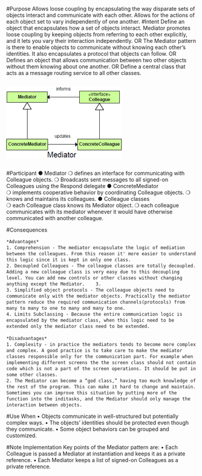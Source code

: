#Purpose
	Allows loose coupling by encapsulating the way disparate sets of objects interact and communicate with each other. Allows for the actions of each object set to vary independently of one another.
#Intent
	Define an object that encapsulates how a set of objects interact. Mediator promotes loose coupling by keeping objects from referring to each other explicitly, and it lets you vary their interaction independently.
	OR
	The Mediator pattern is there to enable objects to communicate without knowing each other’s identities. It also encapsulates a protocol that objects can follow.
	OR	
	Defines an object that allows communication between two other objects without them knowing about one another.
	OR
	Define a central class that acts as a message routing service to all other classes.

##
![alt text](./Images/Mediator-1.md.png "Mediator")
##

#Participant
	● Mediator 
		❍ defines an interface for communicating with Colleague objects.
		❍ Broadcasts sent messages to all signed-on Colleagues using the Respond delegate
	● ConcreteMediator  
		❍ implements cooperative behavior by coordinating Colleague objects.
		❍ knows and maintains its colleagues.
	● Colleague classes  
		❍ each Colleague class knows its Mediator object.
		❍ each colleague communicates with its mediator whenever it would have otherwise communicated with another colleague.
 
#Consequences
	
	*Advantages*
	1. Comprehension - The mediator encapsulate the logic of mediation between the colleagues. From this reason it' more easier to understand this logic since it is kept in only one class.
    2. Decoupled Colleagues - The colleague classes are totally decoupled. Adding a new colleague class is very easy due to this decoupling level. You can add new controls or other classes without changing anything except the Mediator.    3. 
    3. Simplified object protocols - The colleague objects need to communicate only with the mediator objects. Practically the mediator pattern reduce the required communication channels(protocols) from many to many to one to many and many to one.
    4. Limits Subclassing - Because the entire communication logic is encapsulated by the mediator class, when this logic need to be extended only the mediator class need to be extended.

	*Disadvantages*
    1. Complexity - in practice the mediators tends to become more complex and complex. A good practice is to take care to make the mediator classes responsible only for the communication part. For example when implementing different screens the the screen class should not contain code which is not a part of the screen operations. It should be put in some other classes.
    2. The Mediator can become a “god class,” having too much knowledge of the rest of the program. This can make it hard to change and maintain. Sometimes you can improve this situation by putting more of the function into the inditasks, and the Mediator should only manage the interaction between objects.


#Use When
	• Objects communicate in well-structured but potentially complex ways.
	• The objects’ identities should be protected even though they communicate.
	• Some object behaviors can be grouped and customized.


#Note
	Implementation
		Key points of the Mediator pattern are:
		• Each Colleague is passed a Mediator at instantiation and keeps it as a private reference.
		• Each Mediator keeps a list of signed-on Colleagues as a private reference.